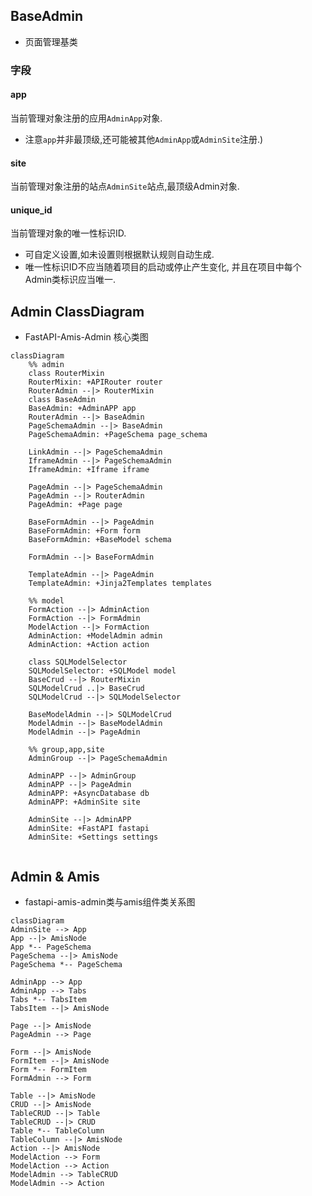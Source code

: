 ## BaseAdmin

- 页面管理基类

### 字段

#### app

当前管理对象注册的应用`AdminApp`对象.

- 注意`app`并非最顶级,还可能被其他`AdminApp`或`AdminSite`注册.)

#### site

当前管理对象注册的站点`AdminSite`站点,最顶级Admin对象.

#### unique_id

当前管理对象的唯一性标识ID.

- 可自定义设置,如未设置则根据默认规则自动生成.
- 唯一性标识ID不应当随着项目的启动或停止产生变化, 并且在项目中每个Admin类标识应当唯一.

## Admin ClassDiagram

- FastAPI-Amis-Admin 核心类图

``` mermaid
classDiagram
	%% admin
    class RouterMixin
    RouterMixin: +APIRouter router
    RouterAdmin --|> RouterMixin
    class BaseAdmin
    BaseAdmin: +AdminAPP app
    RouterAdmin --|> BaseAdmin
    PageSchemaAdmin --|> BaseAdmin
    PageSchemaAdmin: +PageSchema page_schema
    
    LinkAdmin --|> PageSchemaAdmin
    IframeAdmin --|> PageSchemaAdmin
    IframeAdmin: +Iframe iframe
    
    PageAdmin --|> PageSchemaAdmin
    PageAdmin --|> RouterAdmin
    PageAdmin: +Page page
    
    BaseFormAdmin --|> PageAdmin
    BaseFormAdmin: +Form form
    BaseFormAdmin: +BaseModel schema
    
    FormAdmin --|> BaseFormAdmin
    
    TemplateAdmin --|> PageAdmin
    TemplateAdmin: +Jinja2Templates templates
    
    %% model
    FormAction --|> AdminAction
    FormAction --|> FormAdmin
    ModelAction --|> FormAction
    AdminAction: +ModelAdmin admin
    AdminAction: +Action action
    
    class SQLModelSelector
    SQLModelSelector: +SQLModel model
    BaseCrud --|> RouterMixin
    SQLModelCrud ..|> BaseCrud
    SQLModelCrud --|> SQLModelSelector
    
    BaseModelAdmin --|> SQLModelCrud
    ModelAdmin --|> BaseModelAdmin
	ModelAdmin --|> PageAdmin
	
	%% group,app,site
	AdminGroup --|> PageSchemaAdmin
	
    AdminAPP --|> AdminGroup
    AdminAPP --|> PageAdmin
    AdminAPP: +AsyncDatabase db
    AdminAPP: +AdminSite site
    
    AdminSite --|> AdminAPP
    AdminSite: +FastAPI fastapi
    AdminSite: +Settings settings
    
```

## Admin & Amis

- fastapi-amis-admin类与amis组件类关系图

```mermaid
classDiagram
AdminSite --> App
App --|> AmisNode
App *-- PageSchema
PageSchema --|> AmisNode
PageSchema *-- PageSchema

AdminApp --> App
AdminApp --> Tabs
Tabs *-- TabsItem
TabsItem --|> AmisNode

Page --|> AmisNode
PageAdmin --> Page

Form --|> AmisNode
FormItem --|> AmisNode
Form *-- FormItem
FormAdmin --> Form

Table --|> AmisNode
CRUD --|> AmisNode
TableCRUD --|> Table
TableCRUD --|> CRUD
Table *-- TableColumn
TableColumn --|> AmisNode
Action --|> AmisNode
ModelAction --> Form
ModelAction --> Action
ModelAdmin --> TableCRUD
ModelAdmin --> Action

```
